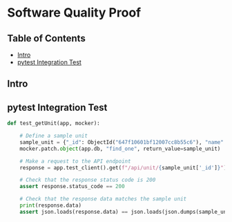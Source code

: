 # Software Quality Proof

## Table of Contents
- [Intro](#intro)
- [pytest Integration Test](#pytest-integration-test)

## Intro


## pytest Integration Test

```python
def test_getUnit(app, mocker):

    # Define a sample unit
    sample_unit = {"_id": ObjectId("647f10601bf12007cc8b55c6"), "name": "Test Unit"}
    mocker.patch.object(app.db, "find_one", return_value=sample_unit)

    # Make a request to the API endpoint
    response = app.test_client().get(f"/api/unit/{sample_unit['_id']}")

    # Check that the response status code is 200
    assert response.status_code == 200

    # Check that the response data matches the sample unit
    print(response.data)
    assert json.loads(response.data) == json.loads(json.dumps(sample_unit, default=str))

```
